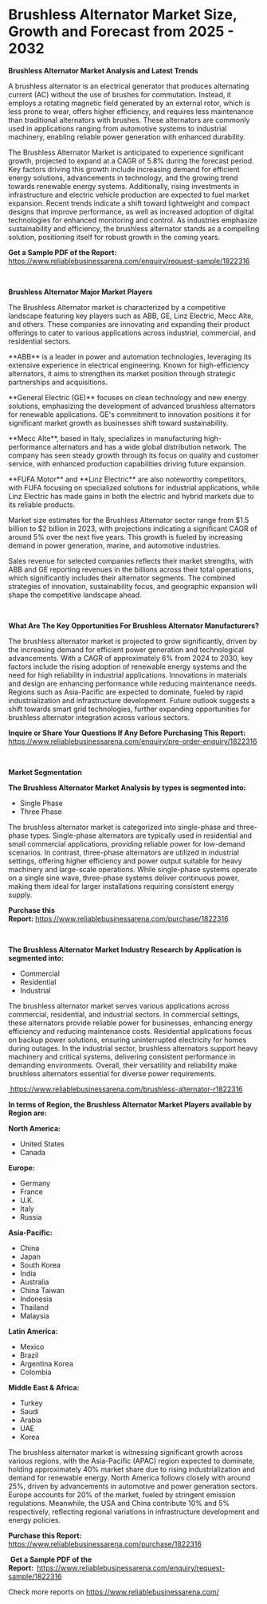 <p><h1>Brushless Alternator Market Size, Growth and Forecast from 2025 - 2032</h1></p><p><strong>Brushless Alternator Market Analysis and Latest Trends</strong></p>
<p><p>A brushless alternator is an electrical generator that produces alternating current (AC) without the use of brushes for commutation. Instead, it employs a rotating magnetic field generated by an external rotor, which is less prone to wear, offers higher efficiency, and requires less maintenance than traditional alternators with brushes. These alternators are commonly used in applications ranging from automotive systems to industrial machinery, enabling reliable power generation with enhanced durability.</p><p>The Brushless Alternator Market is anticipated to experience significant growth, projected to expand at a CAGR of 5.8% during the forecast period. Key factors driving this growth include increasing demand for efficient energy solutions, advancements in technology, and the growing trend towards renewable energy systems. Additionally, rising investments in infrastructure and electric vehicle production are expected to fuel market expansion. Recent trends indicate a shift toward lightweight and compact designs that improve performance, as well as increased adoption of digital technologies for enhanced monitoring and control. As industries emphasize sustainability and efficiency, the brushless alternator stands as a compelling solution, positioning itself for robust growth in the coming years.</p></p>
<p><strong>Get a Sample PDF of the Report:&nbsp;</strong> <a href="https://www.reliablebusinessarena.com/enquiry/request-sample/1822316?utm_campaign=1420&utm_medium=2&utm_source=Github&utm_content=ia&utm_term=13022025&utm_id=brushless-alternator">https://www.reliablebusinessarena.com/enquiry/request-sample/1822316</a></p>
<p>&nbsp;</p>
<p><strong>Brushless Alternator Major Market Players</strong></p>
<p><p>The Brushless Alternator market is characterized by a competitive landscape featuring key players such as ABB, GE, Linz Electric, Mecc Alte, and others. These companies are innovating and expanding their product offerings to cater to various applications across industrial, commercial, and residential sectors.</p><p>**ABB** is a leader in power and automation technologies, leveraging its extensive experience in electrical engineering. Known for high-efficiency alternators, it aims to strengthen its market position through strategic partnerships and acquisitions. </p><p>**General Electric (GE)** focuses on clean technology and new energy solutions, emphasizing the development of advanced brushless alternators for renewable applications. GE's commitment to innovation positions it for significant market growth as businesses shift toward sustainability.</p><p>**Mecc Alte**, based in Italy, specializes in manufacturing high-performance alternators and has a wide global distribution network. The company has seen steady growth through its focus on quality and customer service, with enhanced production capabilities driving future expansion.</p><p>**FUFA Motor** and **Linz Electric** are also noteworthy competitors, with FUFA focusing on specialized solutions for industrial applications, while Linz Electric has made gains in both the electric and hybrid markets due to its reliable products.</p><p>Market size estimates for the Brushless Alternator sector range from $1.5 billion to $2 billion in 2023, with projections indicating a significant CAGR of around 5% over the next five years. This growth is fueled by increasing demand in power generation, marine, and automotive industries.</p><p>Sales revenue for selected companies reflects their market strengths, with ABB and GE reporting revenues in the billions across their total operations, which significantly includes their alternator segments. The combined strategies of innovation, sustainability focus, and geographic expansion will shape the competitive landscape ahead.</p></p>
<p>&nbsp;</p>
<p><strong>What Are The Key Opportunities For Brushless Alternator Manufacturers?</strong></p>
<p><p>The brushless alternator market is projected to grow significantly, driven by the increasing demand for efficient power generation and technological advancements. With a CAGR of approximately 6% from 2024 to 2030, key factors include the rising adoption of renewable energy systems and the need for high reliability in industrial applications. Innovations in materials and design are enhancing performance while reducing maintenance needs. Regions such as Asia-Pacific are expected to dominate, fueled by rapid industrialization and infrastructure development. Future outlook suggests a shift towards smart grid technologies, further expanding opportunities for brushless alternator integration across various sectors.</p></p>
<p><strong>Inquire or Share Your Questions If Any Before Purchasing This Report:</strong> <a href="https://www.reliablebusinessarena.com/enquiry/pre-order-enquiry/1822316?utm_campaign=1420&utm_medium=2&utm_source=Github&utm_content=ia&utm_term=13022025&utm_id=brushless-alternator">https://www.reliablebusinessarena.com/enquiry/pre-order-enquiry/1822316</a></p>
<p>&nbsp;</p>
<p><strong>Market Segmentation</strong></p>
<p><strong>The Brushless Alternator Market Analysis by types is segmented into:</strong></p>
<p><ul><li>Single Phase</li><li>Three Phase</li></ul></p>
<p><p>The brushless alternator market is categorized into single-phase and three-phase types. Single-phase alternators are typically used in residential and small commercial applications, providing reliable power for low-demand scenarios. In contrast, three-phase alternators are utilized in industrial settings, offering higher efficiency and power output suitable for heavy machinery and large-scale operations. While single-phase systems operate on a single sine wave, three-phase systems deliver continuous power, making them ideal for larger installations requiring consistent energy supply.</p></p>
<p><strong>Purchase this Report:&nbsp;</strong><a href="https://www.reliablebusinessarena.com/purchase/1822316?utm_campaign=1420&utm_medium=2&utm_source=Github&utm_content=ia&utm_term=13022025&utm_id=brushless-alternator">https://www.reliablebusinessarena.com/purchase/1822316</a></p>
<p>&nbsp;</p>
<p><strong>The Brushless Alternator Market Industry Research by Application is segmented into:</strong></p>
<p><ul><li>Commercial</li><li>Residential</li><li>Industrial</li></ul></p>
<p><p>The brushless alternator market serves various applications across commercial, residential, and industrial sectors. In commercial settings, these alternators provide reliable power for businesses, enhancing energy efficiency and reducing maintenance costs. Residential applications focus on backup power solutions, ensuring uninterrupted electricity for homes during outages. In the industrial sector, brushless alternators support heavy machinery and critical systems, delivering consistent performance in demanding environments. Overall, their versatility and reliability make brushless alternators essential for diverse power requirements.</p></p>
<p><a href="https://www.reliablebusinessarena.com/brushless-alternator-r1822316?utm_campaign=1420&utm_medium=2&utm_source=Github&utm_content=ia&utm_term=13022025&utm_id=brushless-alternator">&nbsp;https://www.reliablebusinessarena.com/brushless-alternator-r1822316</a></p>
<p><strong>In terms of Region, the Brushless Alternator Market Players available by Region are:</strong></p>
<p>
    <p> <strong> North America: </strong>
        <ul>
            <li>United States</li>
            <li>Canada</li>
        </ul>
        </p> 
    <p> <strong> Europe: </strong>
        <ul>
            <li>Germany</li>
            <li>France</li>
            <li>U.K.</li>
            <li>Italy</li>
            <li>Russia</li>
        </ul>
        </p> 
    <p> <strong> Asia-Pacific: </strong>
        <ul>
            <li>China</li>
            <li>Japan</li>
            <li>South Korea</li>
            <li>India</li>
            <li>Australia</li>
            <li>China Taiwan</li>
            <li>Indonesia</li>
            <li>Thailand</li>
            <li>Malaysia</li>
        </ul>
        </p> 
    <p> <strong> Latin America: </strong>
        <ul>
            <li>Mexico</li>
            <li>Brazil</li>
            <li>Argentina Korea</li>
            <li>Colombia</li>
        </ul>
        </p> 
    <p> <strong> Middle East & Africa: </strong>
        <ul>
            <li>Turkey</li>
            <li>Saudi</li>
            <li>Arabia</li>
            <li>UAE</li>
            <li>Korea</li>
        </ul>
    </p>
    </p>
<p><p>The brushless alternator market is witnessing significant growth across various regions, with the Asia-Pacific (APAC) region expected to dominate, holding approximately 40% market share due to rising industrialization and demand for renewable energy. North America follows closely with around 25%, driven by advancements in automotive and power generation sectors. Europe accounts for 20% of the market, fueled by stringent emission regulations. Meanwhile, the USA and China contribute 10% and 5% respectively, reflecting regional variations in infrastructure development and energy policies.</p></p>
<p><strong>Purchase this Report: </strong><a href="https://www.reliablebusinessarena.com/purchase/1822316?utm_campaign=1420&utm_medium=2&utm_source=Github&utm_content=ia&utm_term=13022025&utm_id=brushless-alternator">https://www.reliablebusinessarena.com/purchase/1822316</a></p>
<p>&nbsp;<strong>Get a Sample PDF of the Report:&nbsp;&nbsp;</strong><a href="https://www.reliablebusinessarena.com/enquiry/request-sample/1822316?utm_campaign=1420&utm_medium=2&utm_source=Github&utm_content=ia&utm_term=13022025&utm_id=brushless-alternator">https://www.reliablebusinessarena.com/enquiry/request-sample/1822316</a></p>
<p><strong></strong></p>
<p>Check more reports on <a href="https://www.reliablebusinessarena.com/?utm_campaign=1420&utm_medium=2&utm_source=Github&utm_content=ia&utm_term=13022025&utm_id=brushless-alternator">https://www.reliablebusinessarena.com/</a></p>